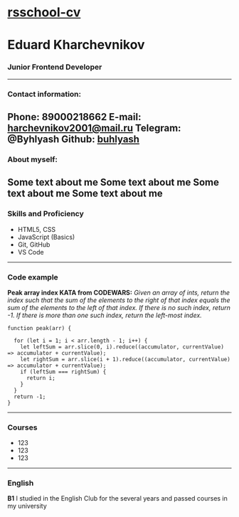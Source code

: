 # [rsschool-cv](https://buhlyash.github.io/rsschool-cv/)
# Eduard Kharchevnikov
### Junior Frontend Developer
---
### Contact information:
Phone: 89000218662
E-mail: harchevnikov2001@mail.ru
Telegram: @Byhlyash
Github: [buhlyash](https://github.com/Buhlyash)
---
### About myself:
Some text about me
Some text about me
Some text about me
Some text about me
---
### Skills and Proficiency
* HTML5, CSS
* JavaScript (Basics)
* Git, GitHub
* VS Code
---
### Code example
**Peak array index KATA from CODEWARS:**  *Given an array of ints, return the index such that the sum of the elements to the right of that index equals the sum of the elements to the left of that index. If there is no such index, return -1. If there is more than one such index, return the left-most index.*
```
function peak(arr) {

  for (let i = 1; i < arr.length - 1; i++) {
    let leftSum = arr.slice(0, i).reduce((accumulator, currentValue) => accumulator + currentValue);
    let rightSum = arr.slice(i + 1).reduce((accumulator, currentValue) => accumulator + currentValue);
    if (leftSum === rightSum) {
      return i;
    }
  }
  return -1;
}
```
---
### Courses
* 123
* 123 
* 123
---
### English
**B1** I studied in the English Club for the several years and passed courses in my university

